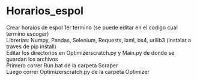 # Horarios_espol
Crear horaios de espol 1er termino (se puede editar en el codigo cual termino escoger)  
Librerias: Numpy, Pandas, Selenium, Requests, lxml, bs4, urllib3 (instalar a traves de pip install)    
Editar los directorios en  Optimizerscratch.py y Main.py  de donde se guardan los archivos  
Primero correr Run.bat de la carpeta Scraper   
Luego correr Optimizerscratch.py de la carpeta Optimizer  
